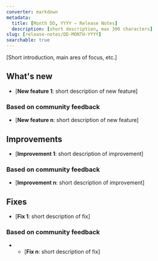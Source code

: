 ```yaml
---
converter: markdown
metadata:
  title: [Month DD, YYYY — Release Notes]
  description: [short description, max 300 characters]
slug: [release-notes/DD-MONTH-YYYY]
searchable: true
---
```


[Short introduction, main ares of focus, etc.]

## What's new

* [**New feature 1**: short description of new feature]

### Based on community feedback

* [**New feature n**: short description of new feature]

## Improvements

* [**Improvement 1**: short description of improvement]

### Based on community feedback

* [**Improvement n**: short description of improvement]

## Fixes

* [**Fix 1**: short description of fix]

### Based on community feedback

* * [**Fix n**: short description of fix]
